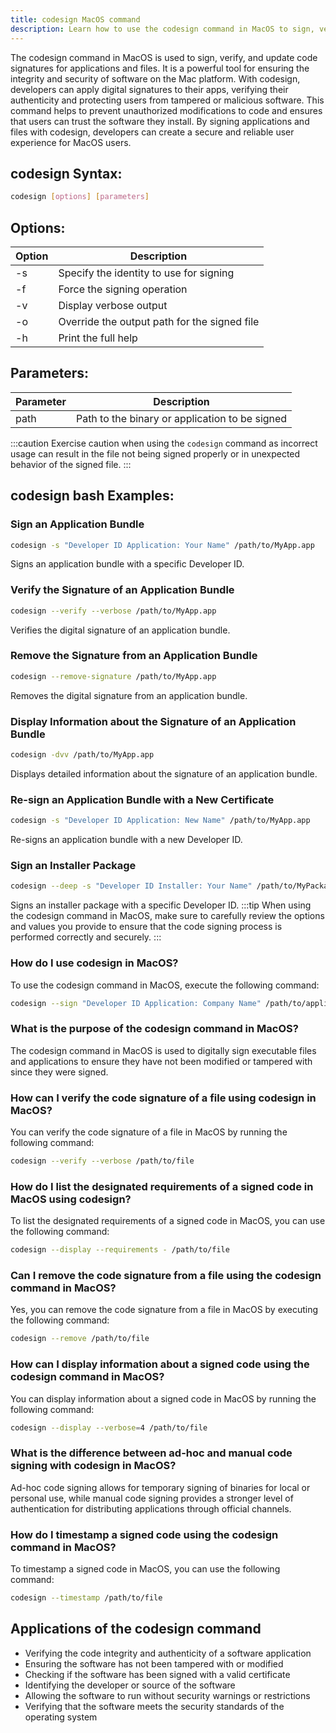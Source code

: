 ```yaml
---
title: codesign MacOS command
description: Learn how to use the codesign command in MacOS to sign, verify, and update code signatures for applications and files.
---
```


The codesign command in MacOS is used to sign, verify, and update code signatures for applications and files. It is a powerful tool for ensuring the integrity and security of software on the Mac platform. With codesign, developers can apply digital signatures to their apps, verifying their authenticity and protecting users from tampered or malicious software. This command helps to prevent unauthorized modifications to code and ensures that users can trust the software they install. By signing applications and files with codesign, developers can create a secure and reliable user experience for MacOS users.

## codesign Syntax:
```bash
codesign [options] [parameters]
```

## Options:
| Option          | Description                                       |
|-----------------|---------------------------------------------------|
| -s              | Specify the identity to use for signing           |
| -f              | Force the signing operation                       |
| -v              | Display verbose output                            |
| -o              | Override the output path for the signed file      |
| -h              | Print the full help                              |

## Parameters:
| Parameter       | Description                                       |
|-----------------|---------------------------------------------------|
| path            | Path to the binary or application to be signed    |

:::caution
Exercise caution when using the `codesign` command as incorrect usage can result in the file not being signed properly or in unexpected behavior of the signed file.
:::
## codesign bash Examples:
### Sign an Application Bundle
```bash
codesign -s "Developer ID Application: Your Name" /path/to/MyApp.app
```
Signs an application bundle with a specific Developer ID.

### Verify the Signature of an Application Bundle
```bash
codesign --verify --verbose /path/to/MyApp.app
```
Verifies the digital signature of an application bundle.

### Remove the Signature from an Application Bundle
```bash
codesign --remove-signature /path/to/MyApp.app
```
Removes the digital signature from an application bundle.

### Display Information about the Signature of an Application Bundle
```bash
codesign -dvv /path/to/MyApp.app
```
Displays detailed information about the signature of an application bundle.

### Re-sign an Application Bundle with a New Certificate
```bash
codesign -s "Developer ID Application: New Name" /path/to/MyApp.app
```
Re-signs an application bundle with a new Developer ID.

### Sign an Installer Package
```bash
codesign --deep -s "Developer ID Installer: Your Name" /path/to/MyPackage.pkg
```
Signs an installer package with a specific Developer ID.
:::tip
When using the codesign command in MacOS, make sure to carefully review the options and values you provide to ensure that the code signing process is performed correctly and securely.
:::

### How do I use codesign in MacOS?
To use the codesign command in MacOS, execute the following command:
```bash
codesign --sign "Developer ID Application: Company Name" /path/to/application.app
```

### What is the purpose of the codesign command in MacOS?
The codesign command in MacOS is used to digitally sign executable files and applications to ensure they have not been modified or tampered with since they were signed.

### How can I verify the code signature of a file using codesign in MacOS?
You can verify the code signature of a file in MacOS by running the following command:
```bash
codesign --verify --verbose /path/to/file
```

### How do I list the designated requirements of a signed code in MacOS using codesign?
To list the designated requirements of a signed code in MacOS, you can use the following command:
```bash
codesign --display --requirements - /path/to/file
```

### Can I remove the code signature from a file using the codesign command in MacOS?
Yes, you can remove the code signature from a file in MacOS by executing the following command:
```bash
codesign --remove /path/to/file
```

### How can I display information about a signed code using the codesign command in MacOS?
You can display information about a signed code in MacOS by running the following command:
```bash
codesign --display --verbose=4 /path/to/file
```

### What is the difference between ad-hoc and manual code signing with codesign in MacOS?
Ad-hoc code signing allows for temporary signing of binaries for local or personal use, while manual code signing provides a stronger level of authentication for distributing applications through official channels.

### How do I timestamp a signed code using the codesign command in MacOS?
To timestamp a signed code in MacOS, you can use the following command:
```bash
codesign --timestamp /path/to/file
```

## Applications of the codesign command

- Verifying the code integrity and authenticity of a software application
- Ensuring the software has not been tampered with or modified
- Checking if the software has been signed with a valid certificate
- Identifying the developer or source of the software
- Allowing the software to run without security warnings or restrictions
- Verifying that the software meets the security standards of the operating system